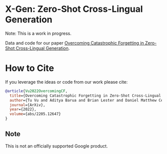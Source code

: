 # X-Gen: Zero-Shot Cross-Lingual Generation

Note: This is a work in progress.

Data and code for our paper [Overcoming Catastrophic Forgetting in Zero-Shot Cross-Lingual Generation](https://arxiv.org/abs/2205.12647).

# How to Cite

If you leverage the ideas or code from our work please cite:

```bibtex
@article{Vu2022OvercomingCF,
  title={Overcoming Catastrophic Forgetting in Zero-Shot Cross-Lingual Generation},
  author={Tu Vu and Aditya Barua and Brian Lester and Daniel Matthew Cer and Mohit Iyyer and Noah Constant},
  journal={ArXiv},
  year={2022},
  volume={abs/2205.12647}
}
```

## Note

This is not an officially supported Google product.
